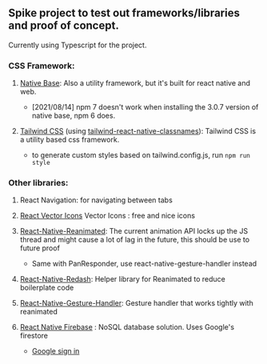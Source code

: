 ## Spike project to test out frameworks/libraries and proof of concept.

Currently using Typescript for the project.

### CSS Framework: 
1. [Native Base](https://nativebase.io/): Also a utility framework, but it's built for react native and web. 
    - [2021/08/14] npm 7 doesn't work when installing the 3.0.7 version of native base, npm 6 does.

2. [Tailwind CSS](https://tailwindcss.com/docs) (using [tailwind-react-native-classnames](https://github.com/jaredh159/tailwind-react-native-classnames)): Tailwind CSS is a utility based css framework. 
    - to generate custom styles based on tailwind.config.js, run `npm run style`

### Other libraries:
1. React Navigation: for navigating between tabs

2. [React Vector Icons](https://oblador.github.io/react-native-vector-icons/) Vector Icons : free and nice icons

3. [React-Native-Reanimated](https://docs.swmansion.com/react-native-reanimated/docs/): The current animation API locks up the JS thread and might cause a lot of lag in the future, this should be use to future proof
    - Same with PanResponder, use react-native-gesture-handler instead

4. [React-Native-Redash](https://wcandillon.gitbook.io/redash/animations): Helper library for Reanimated to reduce boilerplate code

5. [React-Native-Gesture-Handler](https://docs.swmansion.com/react-native-gesture-handler/docs/): Gesture handler that works tightly with reanimated

6. [React Native Firebase](https://rnfirebase.io/firestore/usage) : NoSQL database solution. Uses Google's firestore
     - [Google sign in](https://github.com/react-native-google-signin/google-signin#project-setup-and-initialization)